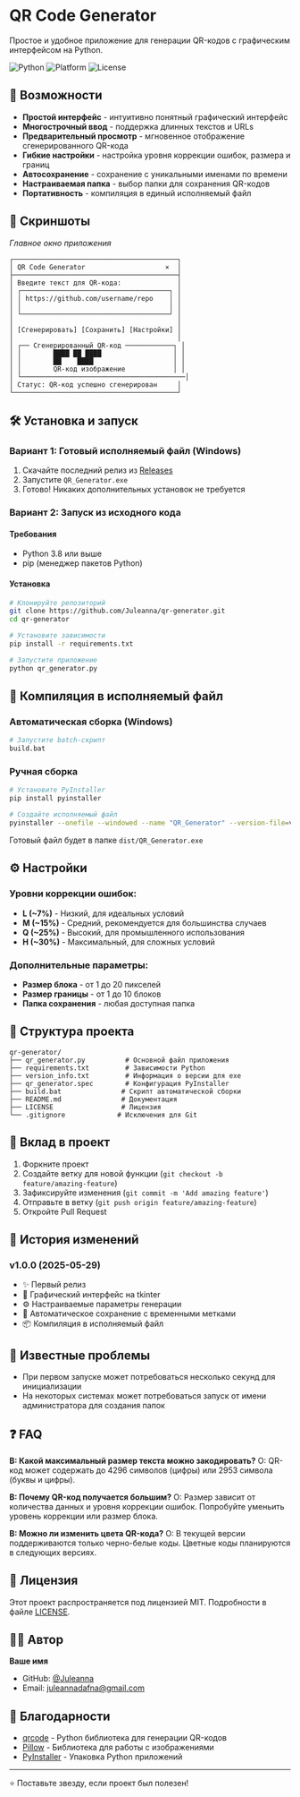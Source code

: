 # QR Code Generator

Простое и удобное приложение для генерации QR-кодов с графическим интерфейсом на Python.

![Python](https://img.shields.io/badge/python-v3.8+-blue.svg)
![Platform](https://img.shields.io/badge/platform-windows-lightgrey.svg)
![License](https://img.shields.io/badge/license-MIT-green.svg)

## 🚀 Возможности

- **Простой интерфейс** - интуитивно понятный графический интерфейс
- **Многострочный ввод** - поддержка длинных текстов и URLs
- **Предварительный просмотр** - мгновенное отображение сгенерированного QR-кода
- **Гибкие настройки** - настройка уровня коррекции ошибок, размера и границ
- **Автосохранение** - сохранение с уникальными именами по времени
- **Настраиваемая папка** - выбор папки для сохранения QR-кодов
- **Портативность** - компиляция в единый исполняемый файл

## 📸 Скриншоты

*Главное окно приложения*
```
┌─────────────────────────────────────────┐
│ QR Code Generator                    ×  │
├─────────────────────────────────────────┤
│ Введите текст для QR-кода:              │
│ ┌─────────────────────────────────────┐ │
│ │ https://github.com/username/repo    │ │
│ │                                     │ │
│ └─────────────────────────────────────┘ │
│                                         │
│ [Сгенерировать] [Сохранить] [Настройки] │
│                                         │
│ ┌── Сгенерированный QR-код ────────────┐ │
│ │        ████ ██ ████                  │ │
│ │        ██    ████                    │ │
│ │        QR-код изображение            │ │
│ └─────────────────────────────────────────│
│ Статус: QR-код успешно сгенерирован     │
└─────────────────────────────────────────┘
```

## 🛠 Установка и запуск

### Вариант 1: Готовый исполняемый файл (Windows)

1. Скачайте последний релиз из [Releases](https://github.com/Juleanna/qr-generator/releases)
2. Запустите `QR_Generator.exe`
3. Готово! Никаких дополнительных установок не требуется

### Вариант 2: Запуск из исходного кода

#### Требования
- Python 3.8 или выше
- pip (менеджер пакетов Python)

#### Установка
```bash
# Клонируйте репозиторий
git clone https://github.com/Juleanna/qr-generator.git
cd qr-generator

# Установите зависимости
pip install -r requirements.txt

# Запустите приложение
python qr_generator.py
```

## 🔧 Компиляция в исполняемый файл

### Автоматическая сборка (Windows)
```bash
# Запустите batch-скрипт
build.bat
```

### Ручная сборка
```bash
# Установите PyInstaller
pip install pyinstaller

# Создайте исполняемый файл
pyinstaller --onefile --windowed --name "QR_Generator" --version-file=version_info.txt qr_generator.py
```

Готовый файл будет в папке `dist/QR_Generator.exe`

## ⚙️ Настройки

### Уровни коррекции ошибок:
- **L (~7%)** - Низкий, для идеальных условий
- **M (~15%)** - Средний, рекомендуется для большинства случаев
- **Q (~25%)** - Высокий, для промышленного использования  
- **H (~30%)** - Максимальный, для сложных условий

### Дополнительные параметры:
- **Размер блока** - от 1 до 20 пикселей
- **Размер границы** - от 1 до 10 блоков
- **Папка сохранения** - любая доступная папка

## 📁 Структура проекта

```
qr-generator/
├── qr_generator.py          # Основной файл приложения
├── requirements.txt         # Зависимости Python
├── version_info.txt         # Информация о версии для exe
├── qr_generator.spec        # Конфигурация PyInstaller
├── build.bat               # Скрипт автоматической сборки
├── README.md               # Документация
├── LICENSE                 # Лицензия
└── .gitignore             # Исключения для Git
```

## 🤝 Вклад в проект

1. Форкните проект
2. Создайте ветку для новой функции (`git checkout -b feature/amazing-feature`)
3. Зафиксируйте изменения (`git commit -m 'Add amazing feature'`)
4. Отправьте в ветку (`git push origin feature/amazing-feature`)
5. Откройте Pull Request

## 📝 История изменений

### v1.0.0 (2025-05-29)
- ✨ Первый релиз
- 🎨 Графический интерфейс на tkinter
- ⚙️ Настраиваемые параметры генерации
- 💾 Автоматическое сохранение с временными метками
- 📦 Компиляция в исполняемый файл

## 🐛 Известные проблемы

- При первом запуске может потребоваться несколько секунд для инициализации
- На некоторых системах может потребоваться запуск от имени администратора для создания папок

## ❓ FAQ

**В: Какой максимальный размер текста можно закодировать?**
О: QR-код может содержать до 4296 символов (цифры) или 2953 символа (буквы и цифры).

**В: Почему QR-код получается большим?**
О: Размер зависит от количества данных и уровня коррекции ошибок. Попробуйте уменьить уровень коррекции или размер блока.

**В: Можно ли изменить цвета QR-кода?**
О: В текущей версии поддерживаются только черно-белые коды. Цветные коды планируются в следующих версиях.

## 📄 Лицензия

Этот проект распространяется под лицензией MIT. Подробности в файле [LICENSE](LICENSE).

## 👨‍💻 Автор

**Ваше имя**
- GitHub: [@Juleanna](https://github.com/Juleanna)
- Email: juleannadafna@gmail.com

## 🙏 Благодарности

- [qrcode](https://github.com/lincolnloop/python-qrcode) - Python библиотека для генерации QR-кодов
- [Pillow](https://python-pillow.org/) - Библиотека для работы с изображениями
- [PyInstaller](https://pyinstaller.org/) - Упаковка Python приложений

---
⭐ Поставьте звезду, если проект был полезен!
